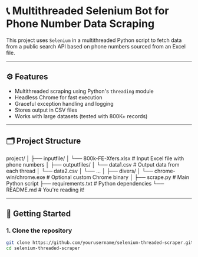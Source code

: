 # 📞 Multithreaded Selenium Bot for Phone Number Data Scraping

This project uses `Selenium` in a multithreaded Python script to fetch data from a public search API based on phone numbers sourced from an Excel file.

---

## ⚙️ Features

- Multithreaded scraping using Python's `threading` module
- Headless Chrome for fast execution
- Graceful exception handling and logging
- Stores output in CSV files
- Works with large datasets (tested with 800K+ records)

---

## 🗂️ Project Structure

project/
│
├── inputfile/
│ └── 800k-FE-Xfers.xlsx # Input Excel file with phone numbers
│
├── outputfiles/
│ └── data1.csv # Output data from each thread
│ └── data2.csv
│ └── ...
│
├── divers/
│ └── chrome-win/chrome.exe # Optional custom Chrome binary
│
├── scrape.py # Main Python script
├── requirements.txt # Python dependencies
└── README.md # You're reading it!


---

## 🚀 Getting Started

### 1. Clone the repository

```bash
git clone https://github.com/yourusername/selenium-threaded-scraper.git
cd selenium-threaded-scraper

